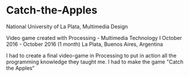 
# Catch-the-Apples

National University of La Plata, Multimedia Design

Video game created with Processing - Multimedia Technology I
October 2016 - October 2016 (1 month) La Plata, Buenos Aires, Argentina

I had to create a final video-game in Processing to put in action all the programming knowledge they taught me. I had to make the game "Catch the Apples“
